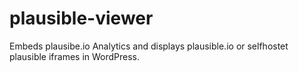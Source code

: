 # plausible-viewer
Embeds plausibe.io Analytics and displays plausible.io or selfhostet plausible iframes in WordPress. 